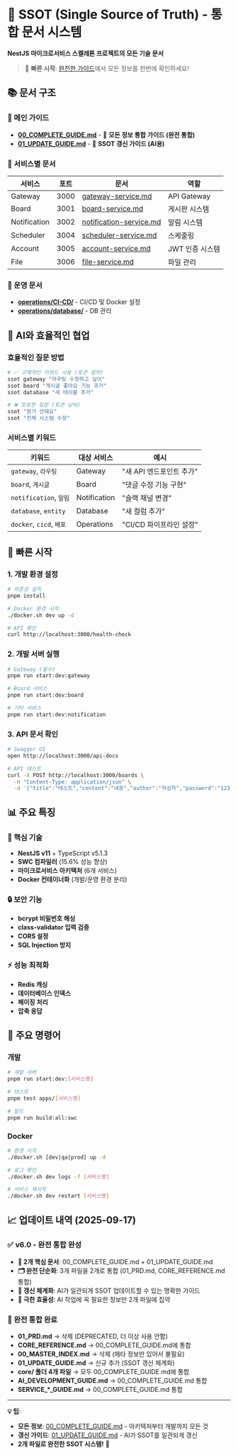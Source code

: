 # 🎯 SSOT (Single Source of Truth) - 통합 문서 시스템

**NestJS 마이크로서비스 스켈레톤 프로젝트의 모든 기술 문서**

> 🚀 **빠른 시작**: [완전한 가이드](./COMPLETE_GUIDE.md)에서 모든 정보를 한번에 확인하세요!

## 📚 문서 구조

### 🎯 메인 가이드

- **[00_COMPLETE_GUIDE.md](./00_COMPLETE_GUIDE.md)** - 🚀 **모든 정보 통합 가이드 (완전 통합)**
- **[01_UPDATE_GUIDE.md](./01_UPDATE_GUIDE.md)** - 🔄 **SSOT 갱신 가이드 (AI용)**

### 🔧 서비스별 문서

| 서비스       | 포트 | 문서                                                                       | 역할          |
| ------------ | ---- | -------------------------------------------------------------------------- | ------------- |
| Gateway      | 3000 | [gateway-service.md](./services/gateway/gateway-service.md)                | API Gateway   |
| Board        | 3001 | [board-service.md](./services/board/board-service.md)                      | 게시판 시스템 |
| Notification | 3002 | [notification-service.md](./services/notification/notification-service.md) | 알림 시스템   |
| Scheduler    | 3004 | [scheduler-service.md](./services/scheduler/scheduler-service.md)          | 스케줄링      |
| Account      | 3005 | [account-service.md](./services/account/account-service.md)                | JWT 인증 시스템 |
| File         | 3006 | [file-service.md](./services/file/file-service.md)                         | 파일 관리     |

### 🚀 운영 문서

- **[operations/CI-CD/](./operations/CI-CD/)** - CI/CD 및 Docker 설정
- **[operations/database/](./operations/database/)** - DB 관리

## 🤖 AI와 효율적인 협업

### 효율적인 질문 방법

```bash
# ✅ 구체적인 키워드 사용 (토큰 절약)
ssot gateway "라우팅 수정하고 싶어"
ssot board "게시글 좋아요 기능 추가"
ssot database "새 테이블 추가"

# ❌ 모호한 질문 (토큰 낭비)
ssot "뭔가 안돼요"
ssot "전체 시스템 수정"
```

### 서비스별 키워드

| 키워드                   | 대상 서비스  | 예시                     |
| ------------------------ | ------------ | ------------------------ |
| `gateway`, `라우팅`      | Gateway      | "새 API 엔드포인트 추가" |
| `board`, `게시글`        | Board        | "댓글 수정 기능 구현"    |
| `notification`, `알림`   | Notification | "슬랙 채널 변경"         |
| `database`, `entity`     | Database     | "새 컬럼 추가"           |
| `docker`, `cicd`, `배포` | Operations   | "CI/CD 파이프라인 설정"  |

## 🚀 빠른 시작

### 1. 개발 환경 설정

```bash
# 의존성 설치
pnpm install

# Docker 환경 시작
./docker.sh dev up -d

# API 확인
curl http://localhost:3000/health-check
```

### 2. 개발 서버 실행

```bash
# Gateway (필수)
pnpm run start:dev:gateway

# Board 서비스
pnpm run start:dev:board

# 기타 서비스
pnpm run start:dev:notification
```

### 3. API 문서 확인

```bash
# Swagger UI
open http://localhost:3000/api-docs

# API 테스트
curl -X POST http://localhost:3000/boards \
  -H "Content-Type: application/json" \
  -d '{"title":"테스트","content":"내용","author":"작성자","password":"1234"}'
```

## 📊 주요 특징

### 🎯 핵심 기술

- **NestJS v11** + TypeScript v5.1.3
- **SWC 컴파일러** (15.6% 성능 향상)
- **마이크로서비스 아키텍처** (6개 서비스)
- **Docker 컨테이너화** (개발/운영 환경 분리)

### 🔒 보안 기능

- **bcrypt 비밀번호 해싱**
- **class-validator 입력 검증**
- **CORS 설정**
- **SQL Injection 방지**

### ⚡ 성능 최적화

- **Redis 캐싱**
- **데이터베이스 인덱스**
- **페이징 처리**
- **압축 응답**

## 🔧 주요 명령어

### 개발

```bash
# 개발 서버
pnpm run start:dev:[서비스명]

# 테스트
pnpm test apps/[서비스명]

# 빌드
pnpm run build:all:swc
```

### Docker

```bash
# 환경 시작
./docker.sh [dev|qa|prod] up -d

# 로그 확인
./docker.sh dev logs -f [서비스명]

# 서비스 재시작
./docker.sh dev restart [서비스명]
```

## 📈 업데이트 내역 (2025-09-17)

### ✅ v6.0 - 완전 통합 완성

- **📄 2개 핵심 문서**: 00_COMPLETE_GUIDE.md + 01_UPDATE_GUIDE.md
- **🗂️ 완전 단순화**: 3개 파일을 2개로 통합 (01_PRD.md, CORE_REFERENCE.md 통합)
- **🔄 갱신 체계화**: AI가 일관되게 SSOT 업데이트할 수 있는 명확한 가이드
- **🎯 극한 효율성**: AI 작업에 꼭 필요한 정보만 2개 파일에 집약

### 🧹 완전 통합 완료

- **01_PRD.md** → 삭제 (DEPRECATED, 더 이상 사용 안함)
- **CORE_REFERENCE.md** → 00_COMPLETE_GUIDE.md에 통합
- **00_MASTER_INDEX.md** → 삭제 (메타 정보만 있어서 불필요)
- **01_UPDATE_GUIDE.md** → 신규 추가 (SSOT 갱신 체계화)
- **core/ 폴더 4개 파일** → 모두 00_COMPLETE_GUIDE.md에 통합
- **AI_DEVELOPMENT_GUIDE.md** → 00_COMPLETE_GUIDE.md 통합
- **SERVICE\_\*\_GUIDE.md** → 00_COMPLETE_GUIDE.md 통합

---

**💡 팁**:

- **모든 정보**: [00_COMPLETE_GUIDE.md](./00_COMPLETE_GUIDE.md) - 아키텍처부터 개발까지 모든 것
- **갱신 가이드**: [01_UPDATE_GUIDE.md](./01_UPDATE_GUIDE.md) - AI가 SSOT를 일관되게 갱신
- **2개 파일로 완전한 SSOT 시스템!** 🚀
